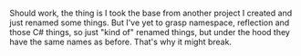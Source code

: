 Should work, the thing is I took the base from another project I created and just renamed some things. But I've yet to grasp namespace, reflection and those C# things, so just "kind of" renamed things, but under the hood they have the same names as before. That's why it might break.
